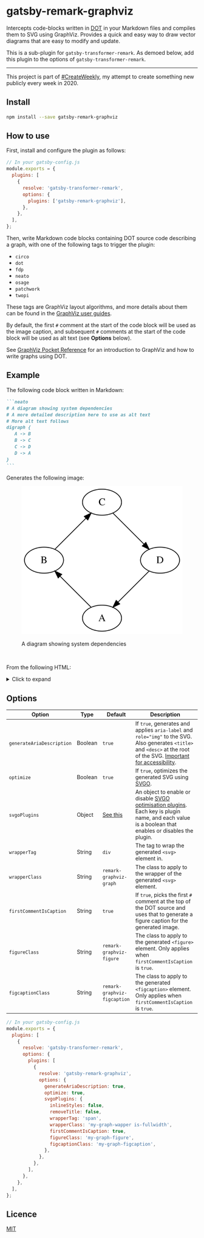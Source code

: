 # gatsby-remark-graphviz

Intercepts code-blocks written in [DOT](<https://en.wikipedia.org/wiki/DOT_(graph_description_language)>) in your Markdown files and compiles them to SVG using GraphViz. Provides a quick and easy way to draw vector diagrams that are easy to modify and update.

This is a sub-plugin for `gatsby-transformer-remark`. As demoed below, add this plugin to the options of `gatsby-transformer-remark`.

---

This project is part of [#CreateWeekly](https://dev.to/josephuspaye/createweekly-create-something-new-publicly-every-week-in-2020-1nh9), my attempt to create something new publicly every week in 2020.

## Install

```bash
npm install --save gatsby-remark-graphviz
```

## How to use

First, install and configure the plugin as follows:

```javascript
// In your gatsby-config.js
module.exports = {
  plugins: [
    {
      resolve: 'gatsby-transformer-remark',
      options: {
        plugins: ['gatsby-remark-graphviz'],
      },
    },
  ],
};
```

Then, write Markdown code blocks containing DOT source code describing a graph, with one of the following tags to trigger the plugin:

- `circo`
- `dot`
- `fdp`
- `neato`
- `osage`
- `patchwork`
- `twopi`

These tags are GraphViz layout algorithms, and more details about them can be found in the [GraphViz user guides](https://graphviz.org/documentation/#user-guides).

By default, the first `#` comment at the start of the code block will be used as the image caption, and subsequent `#` comments at the start of the code block will be used as alt text (see **Options** below).

See [GraphViz Pocket Reference](https://graphs.grevian.org/) for an introduction to GraphViz and how to write graphs using DOT.

## Example

The following code block written in Markdown:

````md
```neato
# A diagram showing system dependencies
# A more detailed description here to use as alt text
# More alt text follows
digraph {
   A -> B
   B -> C
   C -> D
   D -> A
}
```
````

Generates the following image:

<figure>

![SVG image generated from example](./example.svg)
<figcaption>A diagram showing system dependencies</figcaption>

</figure>

<br>

From the following HTML:

<details>
<summary>Click to expand</summary>

```html
<figure class="remark-graviz-figure"><div class="remark-graphviz-graph"><svg role="img" aria-label="A more detailed description here to use as alt text
More alt text follows" width="296" height="272" viewBox="0 0 222.43 204.43" xmlns="http://www.w3.org/2000/svg"><title>A more detailed description here to use as alt text
More alt text follows</title><desc>digraph {
   A -&gt; B
   B -&gt; C
   C -&gt; D
   D -&gt; A
}</desc><g class="graph"><path fill="#fff" stroke="transparent" d="M0 204.43V0h222.43v204.43H0z"></path><g class="node" transform="translate(4 200.43)"><ellipse fill="none" stroke="#000" cx="107.21" cy="-18" rx="27" ry="18"></ellipse><text text-anchor="middle" x="107.21" y="-13.8" font-family="Times,serif" font-size="14">A</text></g><g class="node" transform="translate(4 200.43)"><ellipse fill="none" stroke="#000" cx="27" cy="-98.21" rx="27" ry="18"></ellipse><text text-anchor="middle" x="27" y="-94.01" font-family="Times,serif" font-size="14">B</text></g><g class="edge" transform="translate(4 200.43)"><path fill="none" stroke="#000" d="M92.13-33.09c-12.1-12.1-29.26-29.26-42.93-42.92"></path><path stroke="#000" d="M46.62-73.65l-4.6-9.54 9.55 4.59-4.95 4.95z"></path></g><g class="node" transform="translate(4 200.43)"><ellipse fill="none" stroke="#000" cx="107.21" cy="-178.43" rx="27" ry="18"></ellipse><text text-anchor="middle" x="107.21" y="-174.23" font-family="Times,serif" font-size="14">C</text></g><g class="edge" transform="translate(4 200.43)"><path fill="none" stroke="#000" d="M42.09-113.3c12.1-12.1 29.26-29.26 42.92-42.93"></path><path stroke="#000" d="M82.65-158.81l9.54-4.6-4.59 9.55-4.95-4.95z"></path></g><g class="node" transform="translate(4 200.43)"><ellipse fill="none" stroke="#000" cx="187.43" cy="-98.21" rx="27" ry="18"></ellipse><text text-anchor="middle" x="187.43" y="-94.01" font-family="Times,serif" font-size="14">D</text></g><g class="edge" transform="translate(4 200.43)"><path fill="none" stroke="#000" d="M122.3-163.34l42.93 42.93"></path><path stroke="#000" d="M167.81-122.78l4.6 9.55-9.55-4.6 4.95-4.95z"></path></g><g class="edge" transform="translate(4 200.43)"><path fill="none" stroke="#000" d="M172.34-83.13L129.41-40.2"></path><path stroke="#000" d="M131.78-37.62l-9.55 4.6 4.6-9.55 4.95 4.95z"></path></g></g></svg></div><figcaption class="remark-graviz-figcaption">A diagram showing system dependencies</figcaption></figure>
```

</details>

## Options

| Option                    | Type    | Default                                                                                      | Description                                                                                                                                                                                                  |
| ------------------------- | ------- | -------------------------------------------------------------------------------------------- | ------------------------------------------------------------------------------------------------------------------------------------------------------------------------------------------------------------ |
| `generateAriaDescription` | Boolean | `true`                                                                                       | If `true`, generates and applies `aria-label` and `role="img"` to the SVG. Also generates `<title>` and `<desc>` at the root of the SVG. [Important for accessibility](https://stackoverflow.com/a/4756461). |
| `optimize`                | Boolean | `true`                                                                                       | If `true`, optimizes the generated SVG using [SVGO](https://github.com/svg/svgo).                                                                                                                            |
| `svgoPlugins`             | Object  | [See this](https://github.com/JosephusPaye/gatsby-remark-graphviz/blob/master/plugin.js#L10) | An object to enable or disable [SVGO optimisation plugins](https://github.com/svg/svgo#what-it-can-do). Each key is plugin name, and each value is a boolean that enables or disables the plugin.            |
| `wrapperTag`              | String  | `div`                                                                                        | The tag to wrap the generated `<svg>` element in.                                                                                                                                                            |
| `wrapperClass`            | String  | `remark-graphviz-graph`                                                                      | The class to apply to the wrapper of the generated `<svg>` element.                                                                                                                                          |
| `firstCommentIsCaption`   | String  | `true`                                                                                       | If `true`, picks the first `#` comment at the top of the DOT source and uses that to generate a figure caption for the generated image.                                                                      |
| `figureClass`             | String  | `remark-graphviz-figure`                                                                     | The class to apply to the generated `<figure>` element. Only applies when `firstCommentIsCaption` is `true`.                                                                                                 |
| `figcaptionClass`         | String  | `remark-graphviz-figcaption`                                                                 | The class to apply to the generated `<figcaption>` element. Only applies when `firstCommentIsCaption` is `true`.                                                                                             |

```javascript
// In your gatsby-config.js
module.exports = {
  plugins: [
    {
      resolve: 'gatsby-transformer-remark',
      options: {
        plugins: [
          {
            resolve: 'gatsby-remark-graphviz',
            options: {
              generateAriaDescription: true,
              optimize: true,
              svgoPlugins: {
                inlineStyles: false,
                removeTitle: false,
                wrapperTag: 'span',
                wrapperClass: 'my-graph-wapper is-fullwidth',
                firstCommentIsCaption: true,
                figureClass: 'my-graph-figure',
                figcaptionClass: 'my-graph-figcaption',
              },
            },
          },
        ],
      },
    },
  ],
};
```

## Licence

[MIT](LICENCE)
